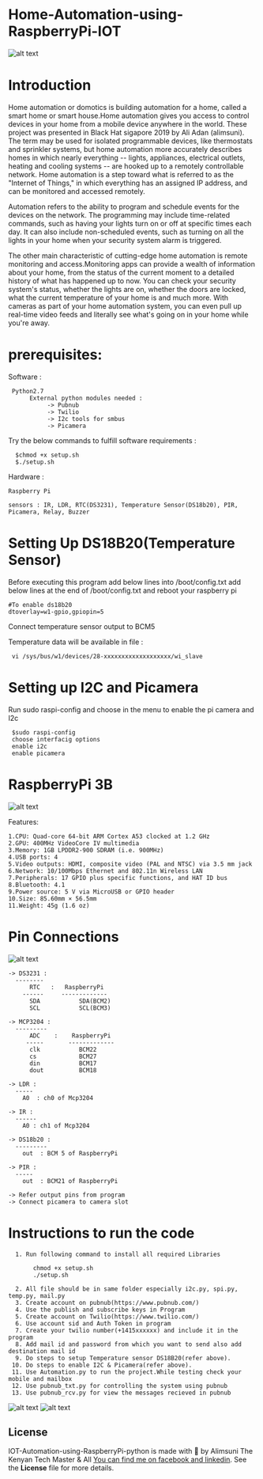 # Home-Automation-using-RaspberryPi-IOT

![alt text](https://github.com/amalpoulose/Home-Automation-using-RaspberryPi-IOT/blob/master/smart-home.jpg)

# Introduction

Home automation or domotics is building automation for a home, called a smart home or smart house.Home automation gives you access to control devices in your home from a mobile device anywhere in the world. These project was presented in Black Hat sigapore 2019 by Ali Adan (alimsuni). The term may be used for isolated programmable devices, like thermostats and sprinkler systems, but home automation more accurately describes homes in which nearly everything -- lights, appliances, electrical outlets, heating and cooling systems -- are hooked up to a remotely controllable network. Home automation is a step toward what is referred to as the "Internet of Things," in which everything has an assigned IP address, and can be monitored and accessed remotely.

Automation refers to the ability to program and schedule events for the devices on the network. The programming may include time-related commands, such as having your lights turn on or off at specific times each day. It can also include non-scheduled events, such as turning on all the lights in your home when your security system alarm is triggered.

The other main characteristic of cutting-edge home automation is remote monitoring and access.Monitoring apps can provide a wealth of information about your home, from the status of the current moment to a detailed history of what has happened up to now. You can check your security system's status, whether the lights are on, whether the doors are locked, what the current temperature of your home is and much more. With cameras as part of your home automation system, you can even pull up real-time video feeds and literally see what's going on in your home while you're away.

# prerequisites:

 Software :
 
     Python2.7
          External python modules needed :
               -> Pubnub
               -> Twilio
               -> I2c tools for smbus
               -> Picamera
 Try the below commands to fulfill software requirements  :
 
      $chmod +x setup.sh
      $./setup.sh

Hardware : 

    Raspberry Pi
    
    sensors : IR, LDR, RTC(DS3231), Temperature Sensor(DS18b20), PIR, Picamera, Relay, Buzzer
       
    

# Setting Up DS18B20(Temperature Sensor)

Before executing this program add below lines into /boot/config.txt
add below lines at the end of /boot/config.txt
and reboot your raspberry pi

    #To enable ds18b20	
    dtoverlay=w1-gpio,gpiopin=5
    
 Connect temperature sensor output to BCM5
 
 Temperature data will be available in file :
 
     vi /sys/bus/w1/devices/28-xxxxxxxxxxxxxxxxxxx/wi_slave

# Setting up I2C and Picamera

Run sudo raspi-config and choose in the menu to enable the pi camera and I2c

     $sudo raspi-config
     choose interfacig options
     enable i2c
     enable picamera
     
# RaspberryPi 3B 

![alt text](https://github.com/amalpoulose/Home-Automation-using-RaspberryPi-IOT/blob/master/raspberrypi.jpg)

Features:

    1.CPU: Quad-core 64-bit ARM Cortex A53 clocked at 1.2 GHz
    2.GPU: 400MHz VideoCore IV multimedia
    3.Memory: 1GB LPDDR2-900 SDRAM (i.e. 900MHz)
    4.USB ports: 4
    5.Video outputs: HDMI, composite video (PAL and NTSC) via 3.5 mm jack
    6.Network: 10/100Mbps Ethernet and 802.11n Wireless LAN
    7.Peripherals: 17 GPIO plus specific functions, and HAT ID bus
    8.Bluetooth: 4.1
    9.Power source: 5 V via MicroUSB or GPIO header 
    10.Size: 85.60mm × 56.5mm
    11.Weight: 45g (1.6 oz)
 

 # Pin Connections
 
![alt text](https://pinout.xyz/resources/raspberry-pi-pinout.png)

    -> DS3231 :
      --------
          RTC   :   RaspberryPi
        ------     -------------
          SDA           SDA(BCM2)
          SCL           SCL(BCM3)
          
    -> MCP3204 :
      ---------
          ADC    :    RaspberryPi
         -----       -------------
          clk           BCM22
          cs            BCM27
          din           BCM17
          dout          BCM18
     
    -> LDR :
      -----
        A0  : ch0 of Mcp3204
     
    -> IR :
      ------
        A0 : ch1 of Mcp3204
     
    -> DS18b20 :
      ---------  
        out  : BCM 5 of RaspberryPi
    
    -> PIR :
      -----
        out  : BCM21 of RaspberryPi
    
    -> Refer output pins from program 
    -> Connect picamera to camera slot
    
# Instructions to run the code

      1. Run following command to install all required Libraries
      
           chmod +x setup.sh
           ./setup.sh
      
      2. All file should be in same folder especially i2c.py, spi.py, temp.py, mail.py
      3. Create account on pubnub(https://www.pubnub.com/) 
      4. Use the publish and subscribe keys in Program 
      5. Create account on Twilio(https://www.twilio.com/)
      6. Use account sid and Auth Token in program 
      7. Create your twilio number(+1415xxxxxx) and include it in the program
      8. Add mail id and password from which you want to send also add destination mail id
      9. Do steps to setup Temperature sensor DS18B20(refer above).
     10. Do steps to enable I2C & Picamera(refer above). 
     11. Use Automation.py to run the project.While testing check your mobile and mailbox
     12. Use pubnub_txt.py for controlling the system using pubnub
     13. Use pubnub_rcv.py for view the messages recieved in pubnub
     
![alt text](https://github.com/amalpoulose/Home-Automation-using-RaspberryPi-IOT/blob/master/circuit-breadboard-1.jpg)
![alt text](https://github.com/amalpoulose/Home-Automation-using-RaspberryPi-IOT/blob/master/circuit-breadboard-2.jpg)
## License
IOT-Automation-using-RaspberryPi-python is made with 🖤 by Alimsuni The Kenyan Tech Master & All [You can find me on facebook and linkedin](https://www.facebook.com/alimsunicomputersolutions/). See the **License** file for more details.
